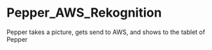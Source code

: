 # Pepper_AWS_Rekognition
Pepper takes a picture, gets send to AWS, and shows to the tablet of Pepper
